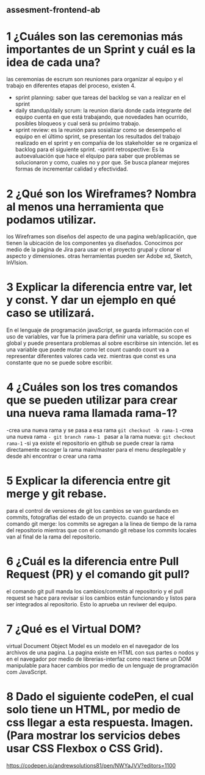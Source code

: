 ## assesment-frontend-ab
# 1  ¿Cuáles son las ceremonias más importantes de un Sprint y cuál es la idea de cada una?
  las ceremonias de escrum son reuniones para organizar al equipo y el trabajo en diferentes etapas del proceso, existen 4.
  - sprint planning: saber que tareas del backlog se van a realizar en el sprint
  - daily standup/daily scrum: la reunion diaria donde cada integrante del equipo cuenta  en que está trabajando, que novedades han ocurrido, posibles bloqueos y cual será su próximo trabajo.
  - sprint review: es la reunión para sosializar como se desempeño el equipo en el último sprint, se presentan los resultados del trabajo realizado en el sprint y en compañia de los stakeholder se re organiza el backlog para el siguiente sprint.
  -sprint retrospective: Es la autoevaluación que hace el elquipo para saber que problemas se solucionaron y como, cuales no y por que. Se busca planear mejores formas de incrementar calidad y efectividad.

# 2 ¿Qué son los Wireframes? Nombra al menos una herramienta que podamos utilizar.
  los Wireframes son diseños del aspecto de una pagina web/aplicación, que tienen la ubicación de los componentes ya diseñados. Conocimos por medio de la página de Jira para usar en el proyecto grupal y clonar el aspecto y dimensiones. otras herramientas pueden ser Adobe xd, Sketch, InVIsion.

# 3 Explicar la diferencia entre var, let y const. Y dar un ejemplo en qué caso se utilizará.
  En el lenguaje de programación javaScript, se guarda información con el uso de variables, var fue la primera para definir una variable, su scope es global y puede presentara problemas al sobre escribirse sin intención. let es una variable que puede mutar como  let count cuando count va a representar diferentes valores cada vez. mientras que const es una constante que no se puede sobre escribir.

# 4 ¿Cuáles son los tres comandos que se pueden utilizar para crear una nueva rama llamada rama-1?
-crea una nueva rama y se pasa a esa rama
```git checkout -b rama-1```
-crea una nueva rama
```- git branch rama-1 ```
pasar a la rama nueva:
```git checkout rama-1```
-si ya existe el repositorio en github  se puede crear la rama directamente
  escoger la rama main/master para el menu desplegable y desde ahi encontrar o crear una rama

# 5 Explicar la diferencia entre git merge y git rebase.
  para el control de versiones de git los cambios se van guardando en commits, fotografias del estado de un proyecto. cuando se hace el comando git merge: los commits se agregan a la linea de tiempo de la rama del repositorio mientras que con el comando git rebase los commits locales van al final de la rama del repositorio.

# 6 ¿Cuál es la diferencia entre Pull Request (PR) y el comando git pull?
  el comando git pull manda los cambios/commits al repositorio y el pull request se hace para revisar si los cambios están funcionando y listos para ser integrados al repositorio. Esto lo aprueba un reviwer del equipo.

# 7 ¿Qué es el Virtual DOM?
  virtual Document Object Model es un modelo en el navegador de los archivos de una pagina. La pagina existe en HTML con sus partes o nodos y en el navegador por medio de librerias-interfaz como react tiene un DOM manipulable para hacer cambios por medio de un lenguaje de programación com JavaScript.

# 8 Dado el siguiente codePen, el cual solo tiene un HTML, por medio de css llegar a esta respuesta. Imagen. (Para mostrar los servicios debes usar CSS Flexbox o CSS Grid).
  https://codepen.io/andrewsolutions81/pen/NWYaJVV?editors=1100

